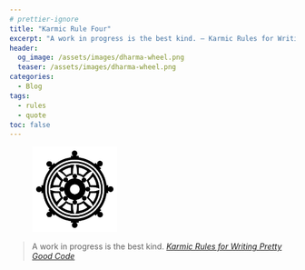 ```yaml
---
# prettier-ignore
title: "Karmic Rule Four"
excerpt: "A work in progress is the best kind. – Karmic Rules for Writing Pretty Good Code"
header:
  og_image: /assets/images/dharma-wheel.png
  teaser: /assets/images/dharma-wheel.png
categories:
  - Blog
tags:
  - rules
  - quote
toc: false
---
```


<figure class="align-left" style="margin-top: 10px; margin-bottom: 10px; width: 150px;">
    <img src="/assets/images/dharma-wheel.png">
</figure>

> A work in progress is the best kind.
> <cite><a href="https://github.com/karmaniverous/rules">Karmic Rules for
> Writing Pretty Good Code</a></cite>
